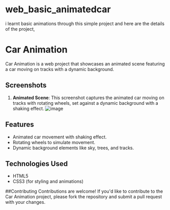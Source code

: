 # web_basic_animatedcar
i learnt basic animations through this simple project and here are the details of the project,

# Car Animation

Car Animation is a web project that showcases an animated scene featuring a car moving on tracks with a dynamic background.

## Screenshots

1. **Animated Scene**:
   This screenshot captures the animated car moving on tracks with rotating wheels, set against a dynamic background with a shaking effect.
   ![image](https://github.com/Jyothikayy/web_basic_animatedcar/assets/125146575/46a1c4c0-4dd1-4279-84f5-5143a4c4c846)


## Features

- Animated car movement with shaking effect.
- Rotating wheels to simulate movement.
- Dynamic background elements like sky, trees, and tracks.

## Technologies Used

- HTML5
- CSS3 (for styling and animations)
  
##Contributing
Contributions are welcome! If you'd like to contribute to the Car Animation project, please fork the repository and submit a pull request with your changes.
